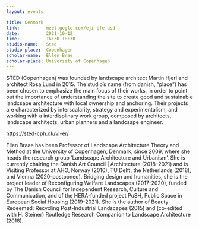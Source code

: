 ```yaml
---
layout: events

title: Denmark
link:          meet.gogle.com/eji-efe-asd
date:          2021-10-12
time:          16:30-18:30
studio-name:   Sted
studio-place:  Copenhagen
scholar-name:  Ellen Brae
scholar-place: University of Copenhagen
---
```



STED (Copenhagen) was founded by landscape architect Martin Hjerl and architect Rosa Lund in 2015. The studio’s name (from danish, “place”) has been chosen to emphasize the main focus of their works, in order to point out the importance of understanding the site to create good and sustainable landcsape architecture with local ownership and anchoring. Their projects are characterized by interscalarity, strategy and experimentalism, and working with a interdisplinary work group, composed by architects, landscape architects, urban planners and a landcsape engineer.

https://sted-cph.dk/vi-er/


Ellen Braae has been Professor of Landscape Architecture Theory and Method at the University of Copenhagen, Denmark, since 2009, where she heads the research group ‘Landscape Architecture and Urbanism’. She is currently chairing the Danish Art Council | Architecture (2018–2021) and is Visiting Professor at AHO, Norway (2010), TU Delft, the Netherlands (2018), and Vienna (2020-postponed). Bridging design and humanities, she is the project leader of Reconfiguring Welfare Landscapes (2017-2020), funded by The Danish Council for Independent Research, Culture and Communication, and of the HERA-funded project PuSH, Public Space in European Social Housing (2019-2021). She is the author of Beauty Redeemed: Recycling Post-Industrial Landscapes (2015) and (co-edited with H. Steiner) Routledge Research Companion to Landscape Architecture (2018).
